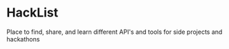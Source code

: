 # HackList
Place to find, share, and learn different API's and tools for side projects and hackathons
